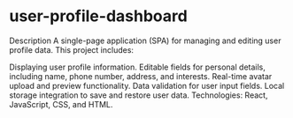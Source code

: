 # user-profile-dashboard
Description
A single-page application (SPA) for managing and editing user profile data. This project includes:

Displaying user profile information.
Editable fields for personal details, including name, phone number, address, and interests.
Real-time avatar upload and preview functionality.
Data validation for user input fields.
Local storage integration to save and restore user data.
Technologies: React, JavaScript, CSS, and HTML.
